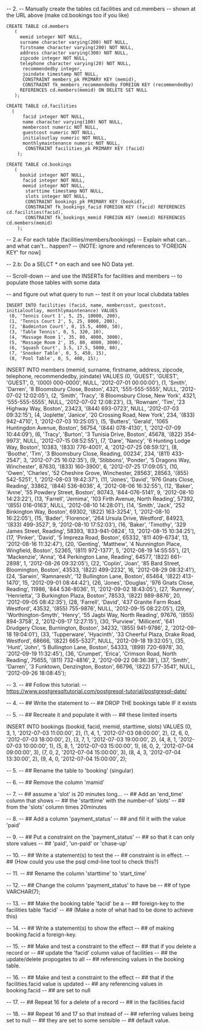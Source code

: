 -- 2.
-- Manually create the tables cd.facilities and cd.members 
-- shown at the URL above (make cd.bookings too if you like)

```CREATE TABLE cd.members```
<br>
```    ( ```
<br>
```      memid integer NOT NULL, ```
<br>
```      surname character varying(200) NOT NULL, ```
<br>
```      firstname character varying(200) NOT NULL, ```
<br>
```      address character varying(300) NOT NULL, ```
<br>
```      zipcode integer NOT NULL, ```
<br>
```      telephone character varying(20) NOT NULL, ```
<br>
```      recommendedby integer,```
<br>
```      joindate timestamp NOT NULL,```
<br>
```      CONSTRAINT members_pk PRIMARY KEY (memid),```
<br>
```      CONSTRAINT fk_members_recommendedby FOREIGN KEY (recommendedby)```
<br>
```      REFERENCES cd.members(memid) ON DELETE SET NULL ```
<br>
```    ); ```
<br>
    
``` CREATE TABLE cd.facilities ```
<br>
```   ( ```
<br>
```       facid integer NOT NULL, ```
<br>
```       name character varying(100) NOT NULL, ```
<br>
```       membercost numeric NOT NULL, ```
<br>
```       guestcost numeric NOT NULL, ```
<br>
```       initialoutlay numeric NOT NULL, ```
<br>
```       monthlymaintenance numeric NOT NULL, ```
<br>
```       CONSTRAINT facilities_pk PRIMARY KEY (facid)```
<br>
```    );```
    
``` CREATE TABLE cd.bookings ```
<br>
 ```   (```
 <br>
 ```      bookid integer NOT NULL, ```
 <br>
```       facid integer NOT NULL, ```
<br>
```       memid integer NOT NULL, ```
<br>
```       starttime timestamp NOT NULL,```
<br>
```       slots integer NOT NULL,```
<br>
```       CONSTRAINT bookings_pk PRIMARY KEY (bookid),```
<br>
```       CONSTRAINT fk_bookings_facid FOREIGN KEY (facid) REFERENCES cd.facilities(facid),```
<br>
```       CONSTRAINT fk_bookings_memid FOREIGN KEY (memid) REFERENCES cd.members(memid)```
<br>
```    );```
    
-- 2.a: For each table (facilities/members/bookings)
--		Explain what can... and what can't... happen?
--      {NOTE: ignore and references to 'FOREIGN KEY' for now]

-- 2.b: Do a SELCT * on each and see NO Data yet.

-- Scroll-down
-- and use the INSERTs for facilities and members
-- to populate those tables with some data


-- and figure out what query to run
--  test it on your local clubdata tables

``` INSERT INTO facilities (facid, name, membercost, guestcost, initialoutlay, monthlymaintenance) VALUES ```
<br>
``` (0, 'Tennis Court 1', 5, 25, 10000, 200),```
<br>
``` (1, 'Tennis Court 2', 5, 25, 8000, 200),```
<br>
``` (2, 'Badminton Court', 0, 15.5, 4000, 50),```
<br>
``` (3, 'Table Tennis', 0, 5, 320, 10),```
<br>
``` (4, 'Massage Room 1', 35, 80, 4000, 3000),```
<br>
``` (5, 'Massage Room 2', 35, 80, 4000, 3000),```
<br>
``` (6, 'Squash Court', 3.5, 17.5, 5000, 80),```
<br>
``` (7, 'Snooker Table', 0, 5, 450, 15),```
<br>
``` (8, 'Pool Table', 0, 5, 400, 15);```
<br>

INSERT INTO members (memid, surname, firstname, address, zipcode, telephone, recommendedby, joindate) VALUES
(0, 'GUEST', 'GUEST', 'GUEST', 0, '(000) 000-0000', NULL, '2012-07-01 00:00:00'),
(1, 'Smith', 'Darren', '8 Bloomsbury Close, Boston', 4321, '555-555-5555', NULL, '2012-07-02 12:02:05'),
(2, 'Smith', 'Tracy', '8 Bloomsbury Close, New York', 4321, '555-555-5555', NULL, '2012-07-02 12:08:23'),
(3, 'Rownam', 'Tim', '23 Highway Way, Boston', 23423, '(844) 693-0723', NULL, '2012-07-03 09:32:15'),
(4, 'Joplette', 'Janice', '20 Crossing Road, New York', 234, '(833) 942-4710', 1, '2012-07-03 10:25:05'),
(5, 'Butters', 'Gerald', '1065 Huntingdon Avenue, Boston', 56754, '(844) 078-4130', 1, '2012-07-09 10:44:09'),
(6, 'Tracy', 'Burton', '3 Tunisia Drive, Boston', 45678, '(822) 354-9973', NULL, '2012-07-15 08:52:55'),
(7, 'Dare', 'Nancy', '6 Hunting Lodge Way, Boston', 10383, '(833) 776-4001', 4, '2012-07-25 08:59:12'),
(8, 'Boothe', 'Tim', '3 Bloomsbury Close, Reading, 00234', 234, '(811) 433-2547', 3, '2012-07-25 16:02:35'),
(9, 'Stibbons', 'Ponder', '5 Dragons Way, Winchester', 87630, '(833) 160-3900', 6, '2012-07-25 17:09:05'),
(10, 'Owen', 'Charles', '52 Cheshire Grove, Winchester, 28563', 28563, '(855) 542-5251', 1, '2012-08-03 19:42:37'),
(11, 'Jones', 'David', '976 Gnats Close, Reading', 33862, '(844) 536-8036', 4, '2012-08-06 16:32:55'),
(12, 'Baker', 'Anne', '55 Powdery Street, Boston', 80743, '844-076-5141', 9, '2012-08-10 14:23:22'),
(13, 'Farrell', 'Jemima', '103 Firth Avenue, North Reading', 57392, '(855) 016-0163', NULL, '2012-08-10 14:28:01'),
(14, 'Smith', 'Jack', '252 Binkington Way, Boston', 69302, '(822) 163-3254', 1, '2012-08-10 16:22:05'),
(15, 'Bader', 'Florence', '264 Ursula Drive, Westford', 84923, '(833) 499-3527', 9, '2012-08-10 17:52:03'),
(16, 'Baker', 'Timothy', '329 James Street, Reading', 58393, '833-941-0824', 13, '2012-08-15 10:34:25'),
(17, 'Pinker', 'David', '5 Impreza Road, Boston', 65332, '811 409-6734', 13, '2012-08-16 11:32:47'),
(20, 'Genting', 'Matthew', '4 Nunnington Place, Wingfield, Boston', 52365, '(811) 972-1377', 5, '2012-08-19 14:55:55'),
(21, 'Mackenzie', 'Anna', '64 Perkington Lane, Reading', 64577, '(822) 661-2898', 1, '2012-08-26 09:32:05'),
(22, 'Coplin', 'Joan', '85 Bard Street, Bloomington, Boston', 43533, '(822) 499-2232', 16, '2012-08-29 08:32:41'),
(24, 'Sarwin', 'Ramnaresh', '12 Bullington Lane, Boston', 65464, '(822) 413-1470', 15, '2012-09-01 08:44:42'),
(26, 'Jones', 'Douglas', '976 Gnats Close, Reading', 11986, '844 536-8036', 11, '2012-09-02 18:43:05'),
(27, 'Rumney', 'Henrietta', '3 Burkington Plaza, Boston', 78533, '(822) 989-8876', 20, '2012-09-05 08:42:35'),
(28, 'Farrell', 'David', '437 Granite Farm Road, Westford', 43532, '(855) 755-9876', NULL, '2012-09-15 08:22:05'),
(29, 'Worthington-Smyth', 'Henry', '55 Jagbi Way, North Reading', 97676, '(855) 894-3758', 2, '2012-09-17 12:27:15'),
(30, 'Purview', 'Millicent', '641 Drudgery Close, Burnington, Boston', 34232, '(855) 941-9786', 2, '2012-09-18 19:04:01'),
(33, 'Tupperware', 'Hyacinth', '33 Cheerful Plaza, Drake Road, Westford', 68666, '(822) 665-5327', NULL, '2012-09-18 19:32:05'),
(35, 'Hunt', 'John', '5 Bullington Lane, Boston', 54333, '(899) 720-6978', 30, '2012-09-19 11:32:45'),
(36, 'Crumpet', 'Erica', 'Crimson Road, North Reading', 75655, '(811) 732-4816', 2, '2012-09-22 08:36:38'),
(37, 'Smith', 'Darren', '3 Funktown, Denzington, Boston', 66796, '(822) 577-3541', NULL, '2012-09-26 18:08:45');


-- 3.
-- ## Follow this tutorial:
-- https://www.postgresqltutorial.com/postgresql-tutorial/postgresql-date/


-- 4. 
-- ## Write the statement to 
-- ## DROP THE bookings table IF it exists

-- 5.
-- ## Recreate it and populate it with 
-- ## these limited inserts

INSERT INTO bookings (bookid, facid, memid, starttime, slots) VALUES
(0, 3, 1, '2012-07-03 11:00:00', 2),
(1, 4, 1, '2012-07-03 08:00:00', 2),
(2, 6, 0, '2012-07-03 18:00:00', 2),
(3, 7, 1, '2012-07-03 19:00:00', 2),
(4, 8, 1, '2012-07-03 10:00:00', 1),
(5, 8, 1, '2012-07-03 15:00:00', 1),
(6, 0, 2, '2012-07-04 09:00:00', 3),
(7, 0, 2, '2012-07-04 15:00:00', 3),
(8, 4, 3, '2012-07-04 13:30:00', 2),
(9, 4, 0, '2012-07-04 15:00:00', 2);


-- 5. 
-- ## Rename the table to 'booking' (singular)


-- 6.
-- ## Remove the column 'mamid' 


-- 7.
-- ## assume a 'slot' is 20 minutes long...
-- ## Add an 'end_time' column that shows 
-- ## the 'starttime' with the number-of 'slots'
-- ## from the 'slots' column times 20minutes


-- 8.
-- ## Add a column 'payment_status'
-- ## and fill it with the value 'paid'

-- 9.
-- ## Put a constraint on the 'payment_status'
-- ## so that it can only store values
-- ## 'paid', 'un-paid' or  'chase-up'

-- 10.
-- ## Write a statement(s) to test the 
-- ## constraint is in effect.
-- ## (How could you use the psql cmd-line tool to check this?)

-- 11.
-- ## Rename the column 'starttime' to 'start_time'

-- 12.
-- ## Change the column 'payment_status' to have be
-- ## of type VARCHAR(7);

-- 13.
-- ## Make the booking table 'facid' be a 
-- ## foreign-key to the facilities table 'facid'
-- ## (Make a note of what had to be done to achieve this)

-- 14.
-- ## Write a statement(s) to show the effect
-- ## of making booking.facid a foreign-key.

-- 15.
-- ## Make and test a constraint to the effect 
-- ## that if you delete a record or 
-- ## update the 'facid' column value of facilities
-- ## the update/delete propogates to all 
-- ## referencing values in the booking table.

-- 16.
-- ## Make and test a constraint to the effect
-- ## that if the facilities.facid value is updated
-- ## any referencing values in booking.facid
-- ## are set to null

-- 17.
-- ## Repeat 16 for a delete of a record 
-- ## in the facilities.facid

-- 18. 
-- ## Repeat 16 and 17 so that instead of
-- ## referring values being set to null
-- ## they are set to some sensible 
-- ## default value.
